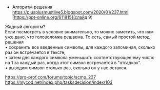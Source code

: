 - Алгоритм решения  
https://plusplusmustlive5.blogspot.com/2020/01/237.html  
[https://ppt-online.org/611815](слайд 9)  

Жадный алгоритм?  
Если посмотреть в условие внимательно, то можно заметить, что нам уже дано, что головоломка решаема. 
То есть, самый простой метод решения  
• сохранить все введенные символы, для каждого запоминая, сколько раз он встречается в тексте,   
• затем для каждого символа уменьшить соответствующее ему число на 1 за каждый раз, когда этот символ встречается в "отгадках".   
• выводим символ столько раз, сколько он у нас остался.  


https://pro-prof.com/forums/topic/acmp_237  
https://mycod.net/index.php/tasksdecision/index/103  
